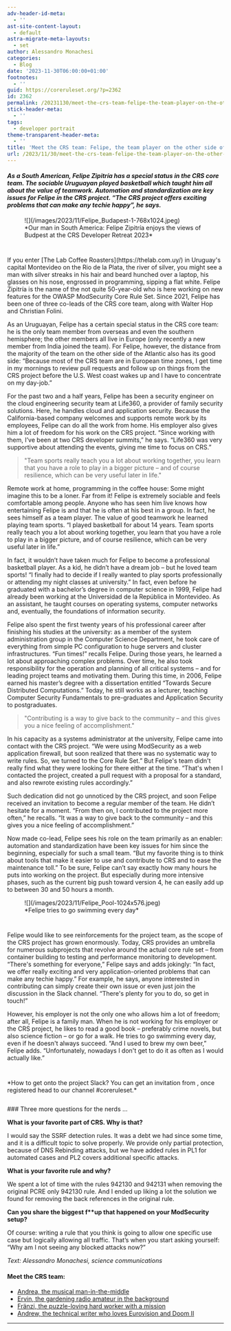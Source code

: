 ```yaml
---
adv-header-id-meta:
  - ''
ast-site-content-layout:
  - default
astra-migrate-meta-layouts:
  - set
author: Alessandro Monachesi
categories:
  - Blog
date: '2023-11-30T06:00:00+01:00'
footnotes:
  - ''
guid: https://coreruleset.org/?p=2362
id: 2362
permalink: /20231130/meet-the-crs-team-felipe-the-team-player-on-the-other-side-of-the-atlantic/
stick-header-meta:
  - ''
tags:
  - developer portrait
theme-transparent-header-meta:
  - ''
title: 'Meet the CRS team: Felipe, the team player on the other side of the Atlantic'
url: /2023/11/30/meet-the-crs-team-felipe-the-team-player-on-the-other-side-of-the-atlantic/
---
```



#### *As a South American, Felipe Zipitría has a special status in the CRS core team. The sociable Uruguayan played basketball which taught him all about the value of teamwork. Automation and standardization are key issues for Felipe in the CRS project. “The CRS project offers exciting problems that can make any techie happy”, he says.*

<figure class="wp-block-image size-large is-resized">![](/images/2023/11/Felipe_Budapest-1-768x1024.jpeg)<figcaption class="wp-element-caption">*Our man in South America: Felipe Zipitría enjoys the views of Budpest at the CRS Developer Retreat 2023*</figcaption></figure><div aria-hidden="true" class="wp-block-spacer" style="height:27px"></div>If you enter [The Lab Coffee Roasters](https://thelab.com.uy/) in Uruguay's capital Montevideo on the Rio de la Plata, the river of silver, you might see a man with silver streaks in his hair and beard hunched over a laptop, his glasses on his nose, engrossed in programming, sipping a flat white. Felipe Zipitría is the name of the not quite 50-year-old who is here working on new features for the OWASP ModSecurity Core Rule Set. Since 2021, Felipe has been one of three co-leads of the CRS core team, along with Walter Hop and Christian Folini.

As an Uruguayan, Felipe has a certain special status in the CRS core team: he is the only team member from overseas and even the southern hemisphere; the other members all live in Europe (only recently a new member from India joined the team). For Felipe, however, the distance from the majority of the team on the other side of the Atlantic also has its good side: “Because most of the CRS team are in European time zones, I get time in my mornings to review pull requests and follow up on things from the CRS project before the U.S. West coast wakes up and I have to concentrate on my day-job.”

For the past two and a half years, Felipe has been a security engineer on the cloud engineering security team at Life360, a provider of family security solutions. Here, he handles cloud and application security. Because the California-based company welcomes and supports remote work by its employees, Felipe can do all the work from home. His employer also gives him a lot of freedom for his work on the CRS project. “Since working with them, I’ve been at two CRS developer summits,” he says. “Life360 was very supportive about attending the events, giving me time to focus on CRS.”

> "Team sports really teach you a lot about working together, you learn that you have a role to play in a bigger picture – and of course resilience, which can be very useful later in life."

Remote work at home, programming in the coffee house: Some might imagine this to be a loner. Far from it! Felipe is extremely sociable and feels comfortable among people. Anyone who has seen him live knows how entertaining Felipe is and that he is often at his best in a group. In fact, he sees himself as a team player. The value of good teamwork he learned playing team sports. “I played basketball for about 14 years. Team sports really teach you a lot about working together, you learn that you have a role to play in a bigger picture, and of course resilience, which can be very useful later in life.”

In fact, it wouldn’t have taken much for Felipe to become a professional basketball player. As a kid, he didn’t have a dream job – but he loved team sports! “I finally had to decide if I really wanted to play sports professionally or attending my night classes at university.” In fact, even before he graduated with a bachelor’s degree in computer science in 1999, Felipe had already been working at the Universidad de la República in Montevideo. As an assistant, he taught courses on operating systems, computer networks and, eventually, the foundations of information security.

Felipe also spent the first twenty years of his professional career after finishing his studies at the university: as a member of the system administration group in the Computer Science Department, he took care of everything from simple PC configuration to huge servers and cluster infrastructures. “Fun times!” recalls Felipe. During those years, he learned a lot about approaching complex problems. Over time, he also took responsibility for the operation and planning of all critical systems – and for leading project teams and motivating them. During this time, in 2006, Felipe earned his master’s degree with a dissertation entitled “Towards Secure Distributed Computations.” Today, he still works as a lecturer, teaching Computer Security Fundamentals to pre-graduates and Application Security to postgraduates.

> "Contributing is a way to give back to the community – and this gives you a nice feeling of accomplishment."

In his capacity as a systems administrator at the university, Felipe came into contact with the CRS project. “We were using ModSecurity as a web application firewall, but soon realized that there was no systematic way to write rules. So, we turned to the Core Rule Set.” But Felipe's team didn't really find what they were looking for there either at the time. “That's when I contacted the project, created a pull request with a proposal for a standard, and also rewrote existing rules accordingly.”

Such dedication did not go unnoticed by the CRS project, and soon Felipe received an invitation to become a regular member of the team. He didn’t hesitate for a moment. “From then on, I contributed to the project more often,” he recalls. “It was a way to give back to the community – and this gives you a nice feeling of accomplishment.”

Now made co-lead, Felipe sees his role on the team primarily as an enabler: automation and standardization have been key issues for him since the beginning, especially for such a small team. “But my favorite thing is to think about tools that make it easier to use and contribute to CRS and to ease the maintenance toll.” To be sure, Felipe can’t say exactly how many hours he puts into working on the project. But especially during more intensive phases, such as the current big push toward version 4, he can easily add up to between 30 and 50 hours a month.

<figure class="wp-block-image size-large is-resized">![](/images/2023/11/Felipe_Pool-1024x576.jpeg)<figcaption class="wp-element-caption">*Felipe tries to go swimming every day*</figcaption></figure><div aria-hidden="true" class="wp-block-spacer" style="height:27px"></div>Felipe would like to see reinforcements for the project team, as the scope of the CRS project has grown enormously. Today, CRS provides an umbrella for numerous subprojects that revolve around the actual core rule set – from container building to testing and performance monitoring to development. “There's something for everyone,” Felipe says and adds jokingly: “In fact, we offer really exciting and very application-oriented problems that can make any techie happy.” For example, he says, anyone interested in contributing can simply create their own issue or even just join the discussion in the Slack channel. “There's plenty for you to do, so get in touch!”

However, his employer is not the only one who allows him a lot of freedom; after all, Felipe is a family man. When he is not working for his employer or the CRS project, he likes to read a good book – preferably crime novels, but also science fiction – or go for a walk. He tries to go swimming every day, even if he doesn't always succeed. “And I used to brew my own beer,” Felipe adds. “Unfortunately, nowadays I don't get to do it as often as I would actually like.”

<div aria-hidden="true" class="wp-block-spacer" style="height:27px"></div>*How to get onto the project Slack? You can get an invitation from <https://owasp.org/slack/invite>, once registered head to our channel #coreruleset.*

<div aria-hidden="true" class="wp-block-spacer" style="height:27px"></div>### Three more questions for the nerds ...

**What is your favorite part of CRS. Why is that?**

I would say the SSRF detection rules. It was a debt we had since some time, and it is a difficult topic to solve properly. We provide only partial protection, because of DNS Rebinding attacks, but we have added rules in PL1 for automated cases and PL2 covers additional specific attacks.

**What is your favorite rule and why?**

We spent a lot of time with the rules 942130 and 942131 when removing the original PCRE only 942130 rule. And I ended up liking a lot the solution we found for removing the back references in the original rule.

**Can you share the biggest f\*\*up that happened on your ModSecurity setup?**

Of course: writing a rule that you think is going to allow one specific use case but logically allowing all traffic. That’s when you start asking yourself: “Why am I not seeing any blocked attacks now?”

*Text: Alessandro Monachesi, science communications*

#### Meet the CRS team:

- [Andrea, the musical man-in-the-middle](https://coreruleset.org/20221018/meet-the-crs-team-andrea-the-musical-man-in-the-middle/)
- [Ervin, the gardening radio amateur in the background](https://coreruleset.org/20221122/meet-the-crs-team-ervin-the-gardening-radio-amateur-in-the-background/)
- [Fränzi, the puzzle-loving hard worker with a mission](https://coreruleset.org/20230117/meet-the-crs-team-franzi-the-puzzle-loving-hard-worker-with-a-mission/)
- [Andrew, the technical writer who loves Eurovision and Doom II](https://coreruleset.org/20231109/meet-the-crs-team-andrew-the-technical-writer-who-loves-eurovision-and-doom-ii/)

- - - - - -